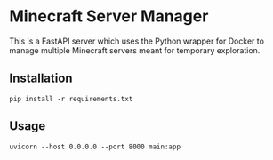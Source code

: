 # Minecraft Server Manager

This is a FastAPI server which uses the Python wrapper for Docker to manage multiple Minecraft servers meant for temporary exploration.

## Installation

`pip install -r requirements.txt`

## Usage

`uvicorn --host 0.0.0.0 --port 8000 main:app`